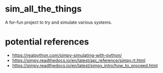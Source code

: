 # sim_all_the_things
A for-fun project to try and simulate various systems.

# potential references
* https://realpython.com/simpy-simulating-with-python/
* https://simpy.readthedocs.io/en/latest/api_reference/simpy.rt.html
* https://simpy.readthedocs.io/en/latest/simpy_intro/how_to_proceed.html